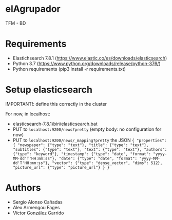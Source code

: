 # elAgrupador
TFM - BD

# Requirements
- Elastichsearch 7.8.1 (https://www.elastic.co/es/downloads/elasticsearch)
- Python 3.7 (https://www.python.org/downloads/release/python-376/)
- Python requirements (pip3 install -r requirements.txt)

# Setup elasticsearch
IMPORTANT!: define this correctly in the cluster

For now, in localhost:
- elasticsearch-7.8.1\bin\elasticsearch.bat
- PUT to  `localhost:9200/news?pretty` (empty body: no configuration for now)
- PUT to `localhost:9200/news/_mapping?pretty` the JSON `{
    "properties": {
        "newspaper": {"type": "text"},
        "title": {"type": "text"},
        "subtitles": {"type": "text"},
        "text": {"type": "text"},
        "authors": {"type": "keyword"},
        "timestamp": {"type": "date", "format": "yyyy-MM-dd'T'HH:mm:ss"},
        "date": {"type": "date", "format": "yyyy-MM-dd'T'HH:mm:ss"},
        "vector": {"type": "dense_vector", "dims": 512},
        "picture_url": {"type": "picture_url"}
   }
}`

# Authors

- Sergio Alonso Cañadas
- Alex Armengou Fages
- Víctor González Garrido
